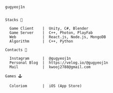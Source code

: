 
    gugyeoj1n

    
    Stacks 🐋
    
      Game Client    |  Unity, C#, Blender
      Game Server    |  C++, Photon, PlayFab
      Web            |  React.js, Node.js, MongoDB
      Algorithm      |  C++, Python

    Contacts 🦦

      Instagram      |  @gugyeoj1n
      Personal Blog  |  https://velog.io/@gugyeoj1n
      Mail           |  kwooj2788@gmail.com

    Games 🕹️

      Coloriom       |  iOS (App Store)

